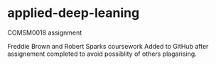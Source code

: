 # applied-deep-leaning
COMSM0018 assignment

Freddie Brown and Robert Sparks coursework
Added to GitHub after assignement completed to avoid possiblity of others plagarising. 
